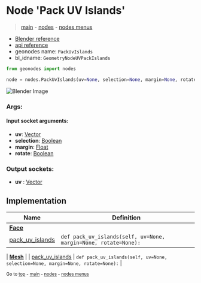 # Node 'Pack UV Islands'

> [main](../structure.md) - [nodes](nodes.md) - [nodes menus](nodes_menus.md)

- [Blender reference](https://docs.blender.org/manual/en/latest/modeling/geometry_nodes/uv/pack_uv_islands.html)
- [api reference](https://docs.blender.org/api/current/bpy.types.GeometryNodeUVPackIslands.html)
- geonodes name: `PackUvIslands`
- bl_idname: `GeometryNodeUVPackIslands`

```python
from geonodes import nodes

node = nodes.PackUvIslands(uv=None, selection=None, margin=None, rotate=None)
```

![Blender Image](https://docs.blender.org/manual/en/latest/_images/node-types_GeometryNodeUVPackIslands.webp)

### Args:

#### Input socket arguments:

- **uv**: [Vector](Vector.md)
- **selection**: [Boolean](Boolean.md)
- **margin**: [Float](Float.md)
- **rotate**: [Boolean](Boolean.md)

### Output sockets:

- **uv** : [Vector](Vector.md)

## Implementation

| Name | Definition |
|------|------------|
| **[Face](Face.md)** |
| [pack_uv_islands](Face.md#pack_uv_islands) | `def pack_uv_islands(self, uv=None, margin=None, rotate=None):` |

| **[Mesh](Mesh.md)** |
| [pack_uv_islands](Mesh.md#pack_uv_islands) | `def pack_uv_islands(self, uv=None, selection=None, margin=None, rotate=None):` |

<sub>Go to [top](#node-Pack-UV-Islands) - [main](../structure.md) - [nodes](nodes.md) - [nodes menus](nodes_menus.md)</sub>

